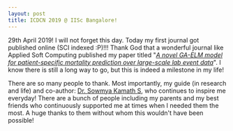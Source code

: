```yaml
---
layout: post
title: ICDCN 2019 @ IISc Bangalore!
---
```

<link rel="stylesheet" type="text/css" href="../bootstrap.min.css">
<script type="text/javascript" src="../bootstrap.min.js"></script>
<script type="text/javascript" src="../my_scripts.js"></script>

<style type="text/css">
  .img-thumbnail {
    height: 385px;
  }
</style>

<div class="container">
  <p>29th April 2019! I will not forget this day. Today my first journal got published online (SCI indexed :P)!!! Thank God that a wonderful journal like Applied Soft Computing published my paper titled "<a href="https://www.sciencedirect.com/science/article/pii/S1568494619302108" target="_blank"><i>A novel GA-ELM model for patient-specific mortality prediction over large-scale lab event data</i></a>". I know there is still a long way to go, but this is indeed a milestone in my life!</p>
  <p>There are so many people to thank. Most importantly, my guide (in research and life) and co-author: <a href="http://infotech.nitk.ac.in/faculty/sowmya-kamath-s" target="_blank">Dr. Sowmya Kamath S</a>, who continues to inspire me everyday! There are a bunch of people including my parents and my best friends who continuously supported me at times when I needed them the most. A huge thanks to them without whom this wouldn't have been possible!</p>
</div>